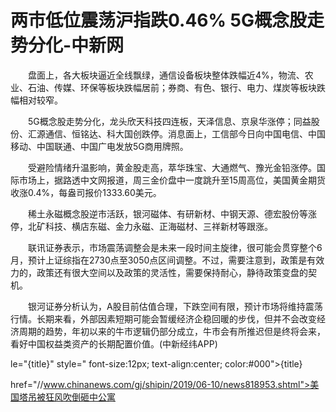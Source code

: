 # 两市低位震荡沪指跌0.46% 5G概念股走势分化-中新网

　　盘面上，各大板块逼近全线飘绿，通信设备板块整体跌幅近4%，物流、农业、石油、传媒、环保等板块跌幅居前；券商、有色、银行、电力、煤炭等板块跌幅相对较窄。

　　5G概念股走势分化，龙头欣天科技四连板，天泽信息、京泉华涨停；同益股份、汇源通信、恒铭达、科大国创跌停。消息面上，工信部今日向中国电信、中国移动、中国联通、中国广电发放5G商用牌照。

　　受避险情绪升温影响，黄金股走高，萃华珠宝、大通燃气、豫光金铅涨停。国际市场上，据路透中文网报道，周三金价盘中一度跳升至15周高位，美国黄金期货收涨0.4%，每盎司报价1333.60美元。

　　稀土永磁概念股逆市活跃，银河磁体、有研新材、中钢天源、德宏股份等涨停，北矿科技、横店东磁、金力永磁、正海磁材、三祥新材等跟涨。

　　联讯证券表示，市场震荡调整会是未来一段时间主旋律，很可能会贯穿整个6月，预计上证综指在2730点至3050点区间调整。不过，需要注意到，政策是有效力的，政策还有很大空间以及政策的灵活性，需要保持耐心，静待政策变盘的契机。

　　银河证券分析认为，A股目前估值合理，下跌空间有限，预计市场将维持震荡行情。长期来看，外部因素短期可能会暂缓经济企稳回暖的步伐，但并不会改变经济周期的趋势，年初以来的牛市逻辑仍部分成立，牛市会有所推迟但是终将会来，看好中国权益类资产的长期配置价值。(中新经纬APP)

le="{title}" style=" font-size:12px; text-align:center; color:#000">{title}

href="//www.chinanews.com/gj/shipin/2019/06-10/news818953.shtml">美国塔吊被狂风吹倒砸中公寓

